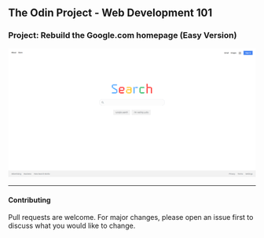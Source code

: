 ## The Odin Project - Web Development 101

### Project: Rebuild the Google.com homepage (Easy Version)

![Preview](preview.png)

---

#### Contributing

Pull requests are welcome. For major changes, please open an issue first to discuss what you would like to change.

